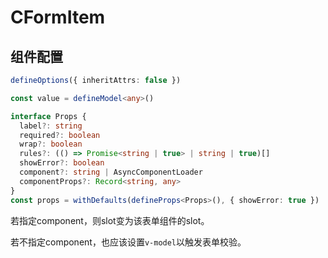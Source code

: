 # CFormItem

## 组件配置

```typescript
defineOptions({ inheritAttrs: false })

const value = defineModel<any>()

interface Props {
  label?: string
  required?: boolean
  wrap?: boolean
  rules?: (() => Promise<string | true> | string | true)[]
  showError?: boolean
  component?: string | AsyncComponentLoader
  componentProps?: Record<string, any>
}
const props = withDefaults(defineProps<Props>(), { showError: true })
```

若指定component，则slot变为该表单组件的slot。

若不指定component，也应该设置`v-model`以触发表单校验。
